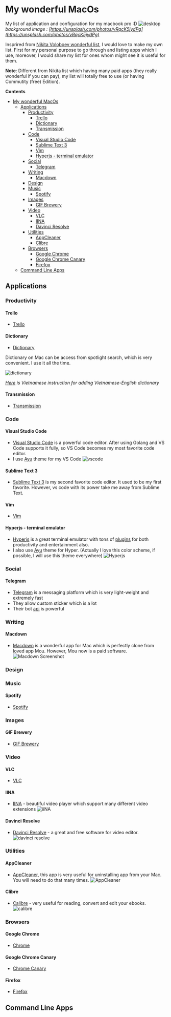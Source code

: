 # My wonderful MacOs
My list of application and configuration for my macbook pro :D
![desktop](https://i.imgur.com/kSgFIwD.png)
*background image : [https://unsplash.com/photos/vRqcK5jydPg](https://unsplash.com/photos/vRqcK5jydPg)*

Insprired from [Nikita Voloboev wonderful list](https://github.com/nikitavoloboev/my-mac-os), I would love to make my own list. First for my personal purpose to go through and listing apps which I use, moreover, I would share my list for ones whom might see it is useful for them.

**Note**: Different from Nikita list which having many paid apps (they really wonderful if you can pay), my list will totally free to use (or having Commutity (free) Edition).

**Contents**

- [My wonderful MacOs](#my-wonderful-macos)
    - [Applications](#applications)
        - [Productivity](#productivity)
            - [Trello](#trello)
            - [Dictionary](#dictionary)
            - [Transmission](#transmission)
        - [Code](#code)
            - [Visual Studio Code](#visual-studio-code)
            - [Sublime Text 3](#sublime-text-3)
            - [Vim](#vim)
            - [Hyperjs - terminal emulator](#hyperjs---terminal-emulator)
        - [Social](#social)
            - [Telegram](#telegram)
        - [Writing](#writing)
            - [Macdown](#macdown)
        - [Design](#design)
        - [Music](#music)
            - [Spotify](#spotify)
        - [Images](#images)
            - [GIF Brewery](#gif-brewery)
        - [Video](#video)
            - [VLC](#vlc)
            - [IINA](#iina)
            - [Davinci Resolve](#davinci-resolve)
        - [Utilities](#utilities)
            - [AppCleaner](#appcleaner)
            - [Clibre](#clibre)
        - [Browsers](#browsers)
            - [Google Chrome](#google-chrome)
            - [Google Chrome Canary](#google-chrome-canary)
            - [Firefox](#firefox)
    - [Command Line Apps](#command-line-apps)


## Applications

### Productivity
#### Trello
- [Trello](https://trello.com/platforms)
#### Dictionary
- [Dictionary](https://developer.apple.com/documentation/swift/dictionary#//apple_ref/swift/struct/s:Vs10Dictionary) 

Dictionary on Mac can be access from spotlight search, which is very convenient. I use it all the time.

![dictionary](https://i.imgur.com/UsHhY1N.png)

*[Here](https://tinhte.vn/threads/tong-hop-tu-dien-cho-macos.2664045/) is Vietnamese instruction for adding Vietnamese-English dictionary*

#### Transmission
- [Transmission](https://transmissionbt.com/)
### Code
#### Visual Studio Code
- [Visual Studio Code](https://code.visualstudio.com/) is a powerful code editor. After using Golang and VS Code supports it fully, so VS Code becomes my most favorite code editor.
- I use [Ayu](https://github.com/teabyii/vscode-ayu) theme for my VS Code
![vscode](https://i.imgur.com/2KTxUkV.png)
#### Sublime Text 3
- [Sublime Text 3](https://www.sublimetext.com/3) is my second favorite code editor. It used to be my first favorite. However, vs code with its power take me away from Sublime Text.


#### Vim
- [Vim](https://github.com/vim/vim)

#### Hyperjs - terminal emulator
- [Hyperjs](https://hyper.is/) is a great terminal emulator with tons of [plugins](https://github.com/bnb/awesome-hyper) for both productivity and entertainment also.
- I also use [Ayu](https://www.npmjs.com/package/hyper-ayu-mirage) theme for Hyper. (Actually I love this color scheme, if possible, I will use this theme everywhere)
![Hyperjs](https://i.imgur.com/hcugEgr.png)
### Social
#### Telegram
- [Telegram](https://telegram.org/) is a messaging platform which is very light-weight and extremely fast
- They allow custom sticker which is a lot
- Their bot [api](https://core.telegram.org/bots) is powerful
### Writing
#### Macdown
- [Macdown](https://macdown.uranusjr.com/) is a wonderful app for Mac which is perfectly clone from loved app Mou. However, Mou now is a paid software.
![Macdown Screenshot](https://i.imgur.com/4RNAFU2.png)
### Design
### Music
#### Spotify
- [Spotify](https://www.spotify.com/)
### Images
#### GIF Brewery
- [GIF Brewery](http://gifbrewery.com/)
### Video
#### VLC
- [VLC](https://www.videolan.org/vlc/)
#### IINA
- [IINA](https://lhc70000.github.io/iina/) - beautiful video player which support many different video extensions
  ![iiNA](https://i.imgur.com/bVERUnQ.png)
#### Davinci Resolve
- [Davinci Resolve](https://www.blackmagicdesign.com/products/davinciresolve/) - a great and free software for video editor.
  ![davinci resolve](https://i.imgur.com/1WR4DWD.png)
### Utilities
#### AppCleaner
- [AppCleaner](https://freemacsoft.net/appcleaner/), this app is very useful for uninstalling app from your Mac. You will need to do that many times.
  ![AppCleaner](https://i.imgur.com/EcfYjwQ.png)
#### Clibre
- [Calibre](https://calibre-ebook.com/) - very useful for reading, convert and edit your ebooks.
![calibre](https://i.imgur.com/gFtwbtt.png)
### Browsers
#### Google Chrome
- [Chrome](https://www.google.com/chrome/)
#### Google Chrome Canary
- [Chrome Canary](https://www.google.com/chrome/canary/)
#### Firefox
- [Firefox](https://www.mozilla.org/en-US/)

## Command Line Apps